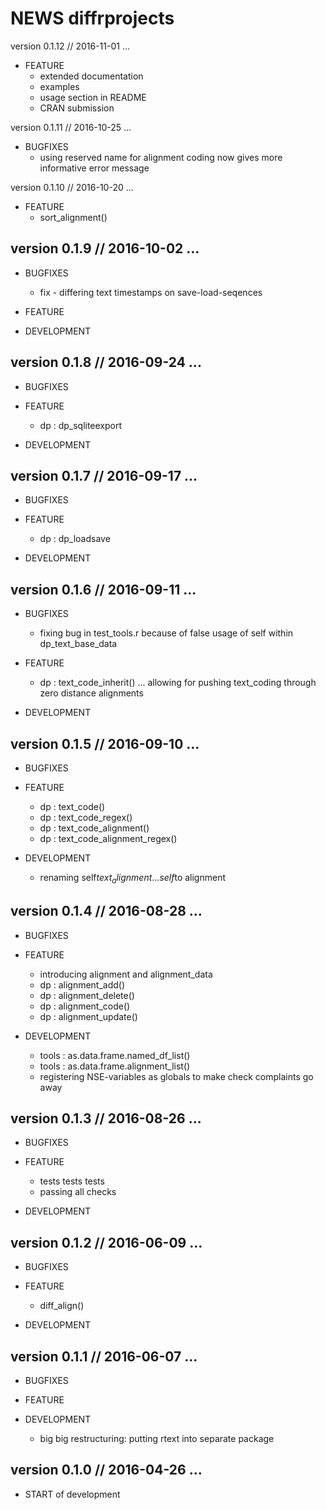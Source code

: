 NEWS diffrprojects
==========================================================================



version 0.1.12 // 2016-11-01 ...

* FEATURE
    - extended documentation
    - examples
    - usage section in README
    - CRAN submission




version 0.1.11 // 2016-10-25 ...

* BUGFIXES
    - using reserved name for alignment coding now gives more informative error message




version 0.1.10 // 2016-10-20 ...

* FEATURE 
    - sort_alignment()


version 0.1.9 // 2016-10-02 ... 
--------------------------------------------------------------------------

* BUGFIXES
    - fix - differing text timestamps on save-load-seqences

    
* FEATURE

    

* DEVELOPMENT



version 0.1.8 // 2016-09-24 ... 
--------------------------------------------------------------------------

* BUGFIXES
    

    
* FEATURE
    - dp :  dp_sqliteexport
    

* DEVELOPMENT




version 0.1.7 // 2016-09-17 ... 
--------------------------------------------------------------------------

* BUGFIXES
    

    
* FEATURE
    - dp :  dp_loadsave
    

* DEVELOPMENT




version 0.1.6 // 2016-09-11 ... 
--------------------------------------------------------------------------

* BUGFIXES
    - fixing bug in test_tools.r because of false usage of self within dp_text_base_data

    
* FEATURE
    - dp :  text_code_inherit() ... 
            allowing for pushing text_coding through zero distance alignments
    

* DEVELOPMENT




version 0.1.5 // 2016-09-10 ... 
--------------------------------------------------------------------------

* BUGFIXES


    
* FEATURE
    - dp : text_code()
    - dp : text_code_regex()
    - dp : text_code_alignment()
    - dp : text_code_alignment_regex()
    

* DEVELOPMENT
    - renaming self$text_alignment... self$to alignment



version 0.1.4 // 2016-08-28 ... 
--------------------------------------------------------------------------

* BUGFIXES


    
* FEATURE
    - introducing alignment and alignment_data 
    - dp : alignment_add()
    - dp : alignment_delete()
    - dp : alignment_code()
    - dp : alignment_update()
    

* DEVELOPMENT
    - tools : as.data.frame.named_df_list()
    - tools : as.data.frame.alignment_list()
    - registering NSE-variables as globals to make check complaints go away



version 0.1.3 // 2016-08-26 ... 
--------------------------------------------------------------------------

* BUGFIXES


    
* FEATURE
    - tests tests tests
    - passing all checks
    

* DEVELOPMENT



version 0.1.2 // 2016-06-09 ... 
--------------------------------------------------------------------------

* BUGFIXES


    
* FEATURE
    - diff_align()
    

* DEVELOPMENT



version 0.1.1 // 2016-06-07 ... 
--------------------------------------------------------------------------

* BUGFIXES

    
* FEATURE


* DEVELOPMENT
    - big big restructuring: putting rtext into separate package




version 0.1.0 // 2016-04-26 ... 
--------------------------------------------------------------------------

* START of development


    

